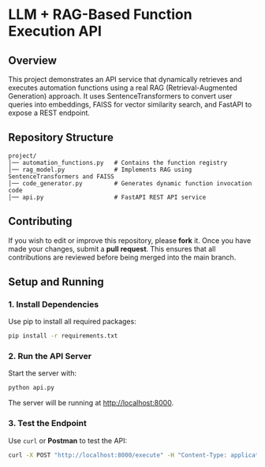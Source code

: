 # LLM + RAG-Based Function Execution API

## Overview

This project demonstrates an API service that dynamically retrieves and executes automation functions using a real RAG (Retrieval-Augmented Generation) approach. It uses SentenceTransformers to convert user queries into embeddings, FAISS for vector similarity search, and FastAPI to expose a REST endpoint.

## Repository Structure

```
project/
│── automation_functions.py   # Contains the function registry
│── rag_model.py              # Implements RAG using SentenceTransformers and FAISS
│── code_generator.py         # Generates dynamic function invocation code
│── api.py                    # FastAPI REST API service
```

## Contributing

If you wish to edit or improve this repository, please **fork** it. Once you have made your changes, submit a **pull request**. This ensures that all contributions are reviewed before being merged into the main branch.

## Setup and Running

### 1. Install Dependencies
Use pip to install all required packages:
```bash
pip install -r requirements.txt
```

### 2. Run the API Server
Start the server with:
```bash
python api.py
```
The server will be running at [http://localhost:8000](http://localhost:8000).

### 3. Test the Endpoint
Use `curl` or **Postman** to test the API:
```bash
curl -X POST "http://localhost:8000/execute" -H "Content-Type: application/json" -d '{"prompt": "Open Calculator"}'
